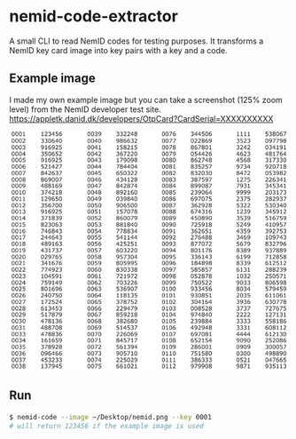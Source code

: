 # nemid-code-extractor

A small CLI to read NemID codes for testing purposes. 
It transforms a NemID key card image into key pairs with a key and a code.


## Example image

I made my own example image but you can take a screenshot (125% zoom level) from the NemID developer test site.
https://appletk.danid.dk/developers/OtpCard?CardSerial=XXXXXXXXXX

![NemID codes](nemid.png "NemID codes")


## Run
```bash
$ nemid-code --image ~/Desktop/nemid.png --key 0001
# will return 123456 if the example image is used
```
    